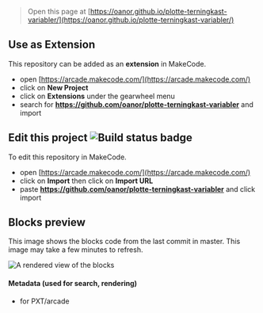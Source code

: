  


> Open this page at [https://oanor.github.io/plotte-terningkast-variabler/](https://oanor.github.io/plotte-terningkast-variabler/)

## Use as Extension

This repository can be added as an **extension** in MakeCode.

* open [https://arcade.makecode.com/](https://arcade.makecode.com/)
* click on **New Project**
* click on **Extensions** under the gearwheel menu
* search for **https://github.com/oanor/plotte-terningkast-variabler** and import

## Edit this project ![Build status badge](https://github.com/oanor/plotte-terningkast-variabler/workflows/MakeCode/badge.svg)

To edit this repository in MakeCode.

* open [https://arcade.makecode.com/](https://arcade.makecode.com/)
* click on **Import** then click on **Import URL**
* paste **https://github.com/oanor/plotte-terningkast-variabler** and click import

## Blocks preview

This image shows the blocks code from the last commit in master.
This image may take a few minutes to refresh.

![A rendered view of the blocks](https://github.com/oanor/plotte-terningkast-variabler/raw/master/.github/makecode/blocks.png)

#### Metadata (used for search, rendering)

* for PXT/arcade
<script src="https://makecode.com/gh-pages-embed.js"></script><script>makeCodeRender("{{ site.makecode.home_url }}", "{{ site.github.owner_name }}/{{ site.github.repository_name }}");</script>
